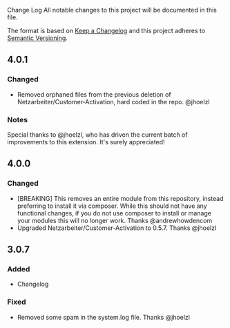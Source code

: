 Change Log
All notable changes to this project will be documented in this file.

The format is based on [Keep a Changelog](http://keepachangelog.com/) and this project adheres to
[Semantic Versioning](http://semver.org/).

## 4.0.1

### Changed

- Removed orphaned files from the previous deletion of Netzarbeiter/Customer-Activation, hard coded in the repo. @jhoelzl

### Notes

Special thanks to @jhoelzl, who has driven the current batch of improvements to this extension. It's surely appreciated!

## 4.0.0

### Changed

- [BREAKING] This removes an entire module from this repository, instead preferring to install it via composer. While
  this should not have any functional changes, if you do not use composer to install or manage your modules this will
  no longer work. Thanks @andrewhowdencom
- Upgraded Netzarbeiter/Customer-Activation to 0.5.7. Thanks @jhoelzl

## 3.0.7

### Added
- Changelog

### Fixed

- Removed some spam in the system.log file. Thanks @jhoelzl
